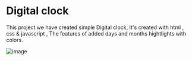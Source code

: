 # Digital clock 
This project we have created simple Digital clock, It's created with html , css & javascript ,
The features of added days and months hightlights with colors.

![image](https://github.com/user-attachments/assets/f1488735-506d-42bc-be20-b1254b68673c)
